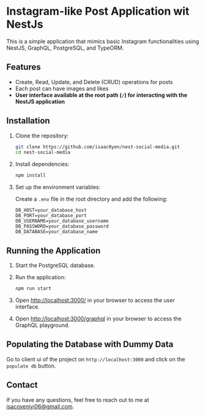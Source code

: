 # Instagram-like Post Application wit NestJs

This is a simple application that mimics basic Instagram functionalities using NestJS, GraphQL, PostgreSQL, and TypeORM.

## Features

- Create, Read, Update, and Delete (CRUD) operations for posts
- Each post can have images and likes
- **User interface available at the root path (`/`) for interacting with the NestJS application**

## Installation

1. Clone the repository:

   ```bash
   git clone https://github.com/isaac0yen/nest-social-media.git
   cd nest-social-media
   ```

2. Install dependencies:

   ```bash
   npm install
   ```

3. Set up the environment variables:

   Create a `.env` file in the root directory and add the following:

   ```env
   DB_HOST=your_database_host
   DB_PORT=your_database_port
   DB_USERNAME=your_database_username
   DB_PASSWORD=your_database_password
   DB_DATABASE=your_database_name
   ```

## Running the Application

1. Start the PostgreSQL database.
2. Run the application:

   ```bash
   npm run start
   ```

3. Open [http://localhost:3000/](http://localhost:3000/) in your browser to access the user interface.
4. Open [http://localhost:3000/graphql](http://localhost:3000/graphql) in your browser to access the GraphQL playground.

## Populating the Database with Dummy Data

Go to client ui of the project on `http://localhost:3000` and click on the `populate db` button.

## Contact

If you have any questions, feel free to reach out to me at [isacoyeniyi06@gmail.com](mailto:isacoyeniyi06@gmail.com).
